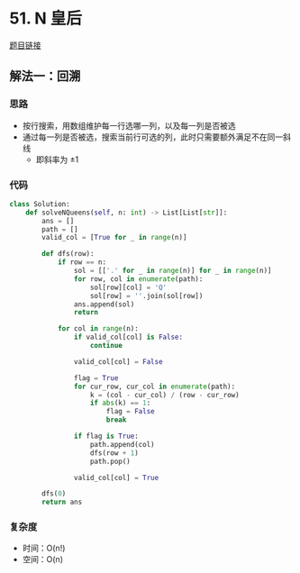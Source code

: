 # 51. N 皇后

[题目链接](https://leetcode.cn/problems/n-queens/description)

## 解法一：回溯

### 思路

- 按行搜索，用数组维护每一行选哪一列，以及每一列是否被选
- 通过每一列是否被选，搜索当前行可选的列，此时只需要额外满足不在同一斜线
  - 即斜率为 ±1

### 代码

```py
class Solution:
    def solveNQueens(self, n: int) -> List[List[str]]:
        ans = []
        path = []
        valid_col = [True for _ in range(n)]

        def dfs(row):
            if row == n:
                sol = [['.' for _ in range(n)] for _ in range(n)]
                for row, col in enumerate(path):
                    sol[row][col] = 'Q'
                    sol[row] = ''.join(sol[row])
                ans.append(sol)
                return

            for col in range(n):
                if valid_col[col] is False:
                    continue

                valid_col[col] = False

                flag = True
                for cur_row, cur_col in enumerate(path):
                    k = (col - cur_col) / (row - cur_row)
                    if abs(k) == 1:
                        flag = False
                        break

                if flag is True:
                    path.append(col)
                    dfs(row + 1)
                    path.pop()

                valid_col[col] = True

        dfs(0)
        return ans
```

### 复杂度

- 时间：O(n!)
- 空间：O(n)
